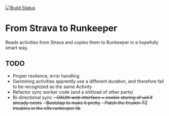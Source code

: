 [![Build Status](https://travis-ci.org/svdberg/syncmysport-runkeeper.svg?branch=master)](https://travis-ci.org/svdberg/syncmysport-runkeeper)

From Strava to Runkeeper
========================

Reads activities from Strava and copies them to Runkeeper in a hopefully smart way.


TODO
----

- Proper resilence, error handling
- Swimming activities apprently use a different duration, and therefore fail to be recognized as the same Activity
- Refactor sync worker code (and a shitload of other parts)
- Bi-directional sync
~~- OAUth web interface + cookie storing of uid if already exists~~
~~- Bootstap to make it pretty~~
~~- Patch the freakin TZ troubles in the c9s runkeeper lib~~

